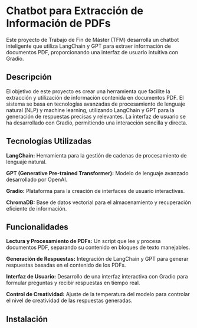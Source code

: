 # Chatbot para Extracción de Información de PDFs

Este proyecto de Trabajo de Fin de Máster (TFM) desarrolla un chatbot inteligente que utiliza LangChain y GPT para extraer información de documentos PDF, proporcionando una interfaz de usuario intuitiva con Gradio.

## Descripción

El objetivo de este proyecto es crear una herramienta que facilite la extracción y utilización de información contenida en documentos PDF. El sistema se basa en tecnologías avanzadas de procesamiento de lenguaje natural (NLP) y machine learning, utilizando LangChain y GPT para la generación de respuestas precisas y relevantes. La interfaz de usuario se ha desarrollado con Gradio, permitiendo una interacción sencilla y directa.

## Tecnologías Utilizadas

**LangChain:** Herramienta para la gestión de cadenas de procesamiento de lenguaje natural.

**GPT (Generative Pre-trained Transformer):** Modelo de lenguaje avanzado desarrollado por OpenAI.

**Gradio:** Plataforma para la creación de interfaces de usuario interactivas.

**ChromaDB:** Base de datos vectorial para el almacenamiento y recuperación eficiente de información.

## Funcionalidades

**Lectura y Procesamiento de PDFs:** Un script que lee y procesa documentos PDF, separando su contenido en bloques de texto manejables.

**Generación de Respuestas:** Integración de LangChain y GPT para generar respuestas basadas en el contenido de los PDFs.

**Interfaz de Usuario:** Desarrollo de una interfaz interactiva con Gradio para formular preguntas y recibir respuestas en tiempo real.

**Control de Creatividad:** Ajuste de la temperatura del modelo para controlar el nivel de creatividad de las respuestas generadas.

## Instalación
